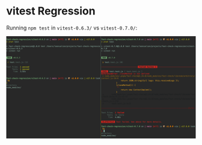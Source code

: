 # vitest Regression

Running `npm test` in `vitest-0.6.3/` vs `vitest-0.7.0/`:

![error.png](error.png)
